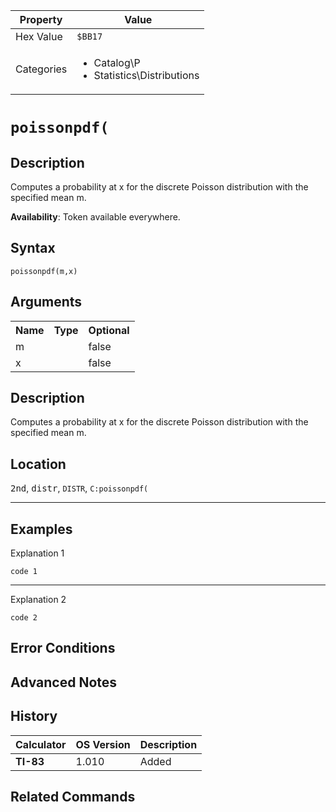 | Property      | Value |
|---------------|-------|
| Hex Value     | `$BB17`|
| Categories    | <ul><li>Catalog\P</li><li>Statistics\Distributions</li></ul> |

# `poissonpdf(`

## Description
Computes a probability at x for the discrete Poisson distribution with the specified mean m.


<b>Availability</b>: Token available everywhere.

## Syntax
`poissonpdf(m,x)`

## Arguments
<table>
<tr><th>Name</th><th>Type</th><th>Optional</th></tr>

<tr><td>m</td><td></td><td>false</td></tr>

<tr><td>x</td><td></td><td>false</td></tr>

</table>

## Description
Computes a probability at x for the discrete Poisson distribution with the specified mean m.

## Location
<kbd>2nd</kbd>, <kbd>distr</kbd>, `DISTR`, `C:poissonpdf(`
<hr>

## Examples

Explanation 1
```ti-basic
code 1
```
---
Explanation 2
```ti-basic
code 2
```

## Error Conditions


## Advanced Notes


## History
| Calculator | OS Version | Description |
|------------|------------|-------------|
| <b>TI-83</b> | 1.010 | Added

## Related Commands

    